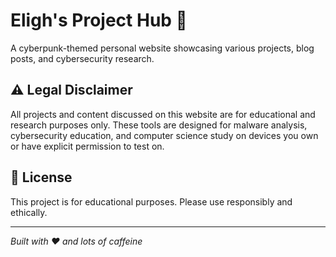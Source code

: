 # Eligh's Project Hub 🚀

A cyberpunk-themed personal website showcasing various projects, blog posts, and cybersecurity research.

## ⚠️ Legal Disclaimer

All projects and content discussed on this website are for educational and research purposes only. These tools are designed for malware analysis, cybersecurity education, and computer science study on devices you own or have explicit permission to test on.


## 📄 License

This project is for educational purposes. Please use responsibly and ethically.

---

*Built with ❤️ and lots of caffeine*
